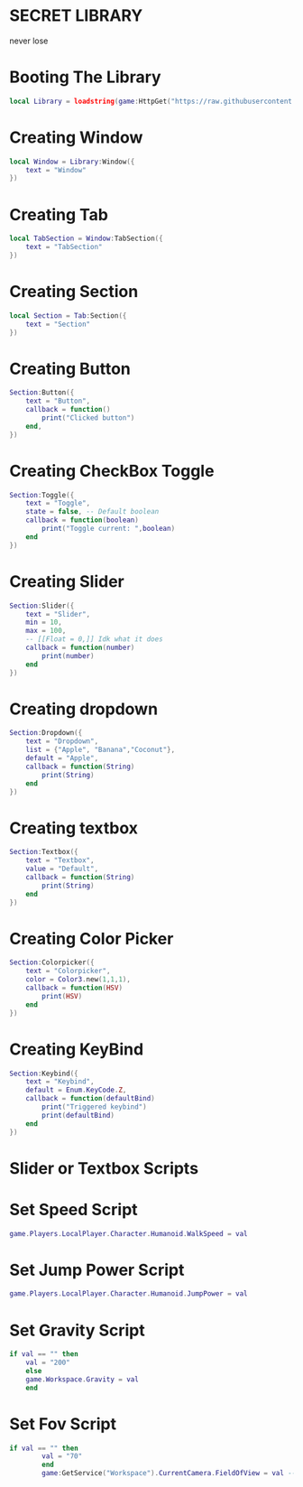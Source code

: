 # SECRET LIBRARY
never lose

# Booting The Library
```lua
local Library = loadstring(game:HttpGet("https://raw.githubusercontent.com/GhostDuckyy/UI-Libraries/main/Neverlose/source.lua"))()
```


# Creating Window
```lua
local Window = Library:Window({
    text = "Window"
})
```


# Creating Tab
```lua
local TabSection = Window:TabSection({
    text = "TabSection"
})
```

# Creating Section
```lua
local Section = Tab:Section({
    text = "Section"
})
```

# Creating Button
```lua
Section:Button({
    text = "Button",
    callback = function()
        print("Clicked button")
    end,
})
```


# Creating CheckBox Toggle
```lua
Section:Toggle({
    text = "Toggle",
    state = false, -- Default boolean
    callback = function(boolean)
        print("Toggle current: ",boolean)
    end
})
```


# Creating Slider
```lua
Section:Slider({
    text = "Slider",
    min = 10,
    max = 100,
    -- [[Float = 0,]] Idk what it does
    callback = function(number)
        print(number)
    end
})
```

# Creating dropdown
```lua
Section:Dropdown({
    text = "Dropdown",
    list = {"Apple", "Banana","Coconut"},
    default = "Apple",
    callback = function(String)
        print(String)
    end
})
```

# Creating textbox
```lua
Section:Textbox({
    text = "Textbox",
    value = "Default",
    callback = function(String)
        print(String)
    end
})
```

# Creating Color Picker
```lua
Section:Colorpicker({
    text = "Colorpicker",
    color = Color3.new(1,1,1),
    callback = function(HSV)
        print(HSV)
    end
})
```

# Creating KeyBind
```lua
Section:Keybind({
    text = "Keybind",
    default = Enum.KeyCode.Z,
    callback = function(defaultBind)
        print("Triggered keybind")
        print(defaultBind)
    end
})
```

# Slider or Textbox Scripts



# Set Speed Script
```lua
game.Players.LocalPlayer.Character.Humanoid.WalkSpeed = val
```


# Set Jump Power Script
```lua
game.Players.LocalPlayer.Character.Humanoid.JumpPower = val
```


# Set Gravity Script
```lua
if val == "" then   
	val = "200"   
	else  
	game.Workspace.Gravity = val  
	end 
```


# Set Fov Script
```lua
if val == "" then
		val = "70"
		end
		game:GetService("Workspace").CurrentCamera.FieldOfView = val -- Set it to the default value (70 is the default FOV)
```
